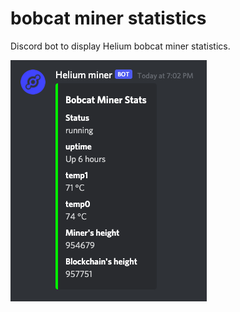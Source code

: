 # bobcat miner statistics 

Discord bot to display Helium bobcat miner statistics. 


<img src="https://github.com/Sleepingpirates/bobcat-miner-stats/blob/main/screenshot.png?raw=true">
